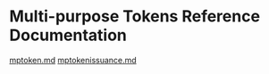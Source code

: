 # Multi-purpose Tokens Reference Documentation

[mptoken.md](mptoken.md)
[mptokenissuance.md](mptokenissuance.md)
